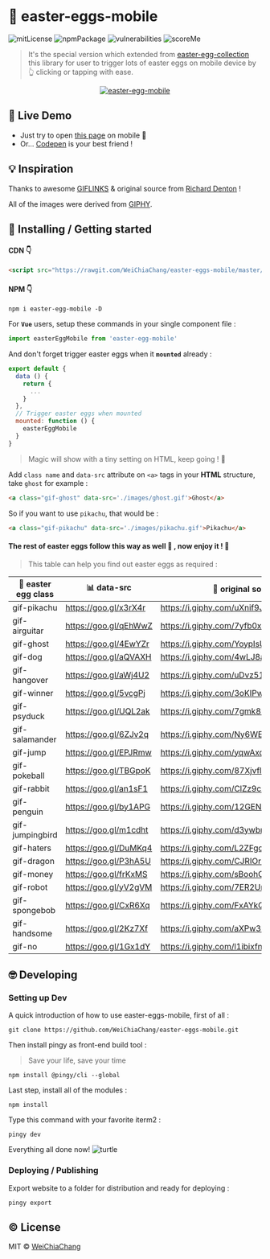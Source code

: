 # 📱 easter-eggs-mobile

![mitLicense](https://img.shields.io/badge/License-MIT-yellow.svg)
![npmPackage](https://badge.fury.io/js/easter-egg-mobile.svg)
![vulnerabilities](https://snyk.io/test/npm/easter-egg-mobile/badge.svg)
![scoreMe](https://readme-score-api.herokuapp.com/score.svg?url=WeiChiaChang/easter-eggs-mobile)

> It's the special version which extended from [easter-egg-collection](https://github.com/WeiChiaChang/easter-egg-collection) this library for user to trigger lots of easter eggs on mobile device by 👆 clicking or tapping with ease.

<p align="center">
  <a target="_blank" href="https://github.com/WeiChiaChang/easter-eggs-mobile">
    <img alt="easter-egg-mobile" src="https://i.imgur.com/HE3hzAO.gif">
  </a>
</p>

## 🤘 Live Demo

- Just try to open [this page](https://git.io/v5PQC) on mobile 📲
- Or... [Codepen](https://codepen.io/WeiChiaChang/full/BwByxN?editors=1100) is your best friend !

## 💡 Inspiration

Thanks to awesome [GIFLINKS](http://tholman.com/giflinks/) & original source from [Richard Denton](https://codepen.io/isdampe/pen/OXYZZO) !

All of the images were derived from [GIPHY](https://giphy.com/).

## 🎉 Installing / Getting started

#### CDN 👇

```html
<script src="https://rawgit.com/WeiChiaChang/easter-eggs-mobile/master/scripts/easter-egg-mobile.js"></script>
```

#### NPM 👇

```shell
npm i easter-egg-mobile -D
```

For <b>`Vue`</b> users, setup these commands in your single component file :

```javascript
import easterEggMobile from 'easter-egg-mobile'
```

And don't forget trigger easter eggs when it <b>`mounted`</b> already :

```javascript
export default {
  data () {
    return {
      ...
    }
  },
  // Trigger easter eggs when mounted
  mounted: function () {
    easterEggMobile
  }
}
```

> Magic will show with a tiny setting on HTML, keep going ! 💪 

Add `class name` and `data-src` attribute on `<a>` tags in your <b>HTML</b> structure, take `ghost` for example :

```html
<a class="gif-ghost" data-src='./images/ghost.gif'>Ghost</a>
```

So if you want to use `pikachu`, that would be :
```html
<a class="gif-pikachu" data-src='./images/pikachu.gif'>Pikachu</a>
```

#### The rest of easter eggs follow this way as well 🎉 , now enjoy it ! 🍾 

> This table can help you find out easter eggs as required : 

🐰 easter egg class | 📊 data-src | 💯 original source
------------------- | ----------- | -----------------
gif-pikachu | https://goo.gl/x3rX4r | https://i.giphy.com/uXnif9JVu6VnW.gif
gif-airguitar | https://goo.gl/qEhWwZ | https://i.giphy.com/7yfb0x166Coms.gif
gif-ghost | https://goo.gl/4EwYZr | https://i.giphy.com/YoypIsUmXXI52.gif
gif-dog | https://goo.gl/aQVAXH | https://i.giphy.com/4wLJ8aC0V68x2.gif 
gif-hangover | https://goo.gl/aWj4U2 | https://i.giphy.com/uDvz51Hu6PONi.gif
gif-winner | https://goo.gl/5vcgPj | https://i.giphy.com/3oKIPwZVHEiM2B3ljq.gif
gif-psyduck | https://goo.gl/UQL2ak | https://i.giphy.com/7gmk89ezqSjFS.gif 
gif-salamander | https://goo.gl/6ZJv2q | https://i.giphy.com/Ny6WEYvBuBvDW.gif
gif-jump | https://goo.gl/EPJRmw | https://i.giphy.com/yqwAxqYAqKTmw.gif
gif-pokeball | https://goo.gl/TBGpoK | https://i.giphy.com/87XjvflDBlPMc.gif
gif-rabbit | https://goo.gl/an1sF1 | https://i.giphy.com/ClZz9cJstGjuM.gif 
gif-penguin | https://goo.gl/by1APG | https://i.giphy.com/12GEN4WSKIBYnC.gif
gif-jumpingbird | https://goo.gl/m1cdht | https://i.giphy.com/d3ywbrOKTC2283KM.gif
gif-haters | https://goo.gl/DuMKq4 | https://i.giphy.com/L2ZFgodrsQs6s.gif
gif-dragon | https://goo.gl/P3hA5U | https://i.giphy.com/CJRIOrrkmtBOo.gif
gif-money | https://goo.gl/frKxMS | https://i.giphy.com/sBoohCuSRNYv6.gif 
gif-robot | https://goo.gl/yV2gVM | https://i.giphy.com/7ER2Unn4hwhJ6.gif
gif-spongebob | https://goo.gl/CxR6Xq | https://i.giphy.com/FxAYkQqdw63hC.gif
gif-handsome | https://goo.gl/2Kz7Xf | https://i.giphy.com/aXPw3suOkxrBC.gif
gif-no | https://goo.gl/1Gx1dY | https://i.giphy.com/l1ibixfnM4qGI.gif


## 🤓 Developing

### Setting up Dev

A quick introduction of how to use easter-eggs-mobile, first of all :

```shell
git clone https://github.com/WeiChiaChang/easter-eggs-mobile.git
```

Then install pingy as front-end build tool :

> Save your life, save your time

```shell
npm install @pingy/cli --global
```

Last step, install all of the modules :

```shell
npm install
```

Type this command with your favorite iterm2 :

```shell
pingy dev
```

Everything all done now! ![turtle](http://i.imgur.com/879dfXS.gif)


### Deploying / Publishing
Export website to a folder for distribution and ready for deploying :

```shell
pingy export
```

## ©️ License

MIT © [WeiChiaChang](https://github.com/WeiChiaChang/)
